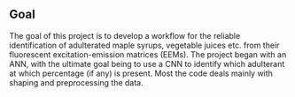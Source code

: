 ## Goal

The goal of this project is to develop a workflow for the reliable identification of adulterated maple syrups, vegetable juices etc. from their fluorescent excitation-emission matrices (EEMs). The project began with an ANN, with the ultimate goal being to use a CNN to identify which adulterant at which percentage (if any) is present. Most the code deals mainly with shaping and preprocessing the data. 
